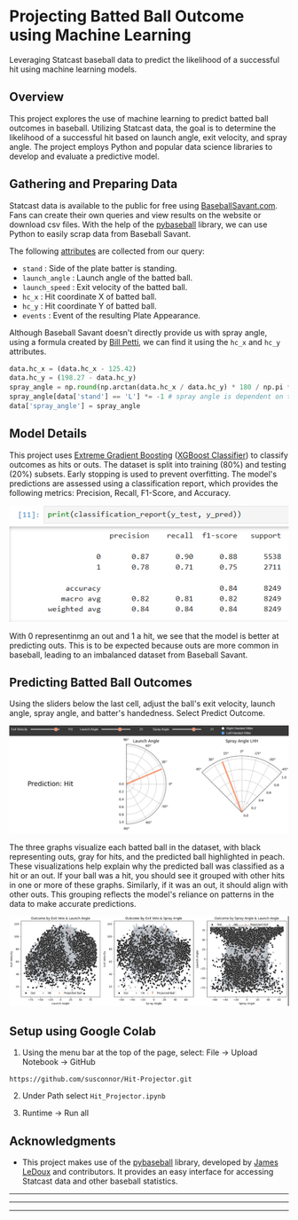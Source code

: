 # Projecting Batted Ball Outcome using Machine Learning 
Leveraging Statcast baseball data to predict the likelihood of a successful hit using machine learning models. 

## Overview
This project explores the use of machine learning to predict batted ball outcomes in baseball. Utilizing Statcast data, the goal 
is to determine the likelihood of a successful hit based on launch angle, exit velocity, and spray angle. 
The project employs Python and popular data science libraries to develop and evaluate a predictive model.


## Gathering and Preparing Data
Statcast data is available to the public for free using [BaseballSavant.com](https://baseballsavant.mlb.com/statcast_search). Fans can create their own queries and view results on the website or download csv files. With the help of the [pybaseball](https://github.com/jldbc/pybaseball) library, we can use Python to easily scrap data from Baseball Savant. 

The following [attributes](https://baseballsavant.mlb.com/csv-docs) are collected from our query: 
 - ```stand``` : Side of the plate batter is standing. 
 - ```launch_angle``` : Launch angle of the batted ball.
 - ```launch_speed``` : Exit velocity of the batted ball. 
 - ```hc_x``` : Hit coordinate X of batted ball.
 - ```hc_y``` : Hit coordinate Y of batted ball.
 - ```events``` : Event of the resulting Plate Appearance. 

Although Baseball Savant doesn't directly provide us with spray angle, using a formula created by [Bill Petti](https://tht.fangraphs.com/research-notebook-new-format-for-statcast-data-export-at-baseball-savant/), we can find it using the ```hc_x``` and ```hc_y``` attributes.  

```python
data.hc_x = (data.hc_x - 125.42)
data.hc_y = (198.27 - data.hc_y)
spray_angle = np.round(np.arctan(data.hc_x / data.hc_y) * 180 / np.pi * 0.75)
spray_angle[data['stand'] == 'L'] *= -1 # spray angle is dependent on the hitter's handedness
data['spray_angle'] = spray_angle
```



## Model Details
This project uses [Extreme Gradient Boosting](https://xgboost.readthedocs.io/en/stable/) ([XGBoost Classifier](https://xgboost.readthedocs.io/en/latest/python/python_api.html#xgboost.XGBClassifier))
to classify outcomes as hits or outs. The dataset is split into training (80%) and testing (20%) subsets. Early stopping is used to prevent overfitting. The model's predictions are assessed using a classification report, which provides the following metrics: Precision, Recall, F1-Score, and Accuracy. 

![classification report](readme-images/classification_report.png)

With 0 representinmg an out and 1 a hit, we see that the model is better at predicting outs. This is to be expected because outs are more common in baseball, leading to an imbalanced dataset from Baseball Savant. 


## Predicting Batted Ball Outcomes
Using the sliders below the last cell, adjust the ball's exit velocity, launch angle, spray angle, and batter's handedness. Select Predict Outcome. 

![prediction](readme-images/prediction.png)

The three graphs visualize each batted ball in the dataset, with black representing outs, gray for hits, and the predicted ball highlighted in peach. These visualizations help explain why the predicted ball was classified as a hit or an out. If your ball was a hit, you should see it grouped with other hits in one or more of these graphs. Similarly, if it was an out, it should align with other outs. This grouping reflects the model's reliance on patterns in the data to make accurate predictions.

![graphs](readme-images/graphs.png)

## Setup using Google Colab
1. Using the menu bar at the top of the page, select: File -> Upload Notebook -> GitHub
 ``` 
 https://github.com/susconnor/Hit-Projector.git
 ```

2. Under Path select ```Hit_Projector.ipynb ```

3. Runtime -> Run all

## Acknowledgments
- This project makes use of the [pybaseball](https://github.com/jldbc/pybaseball) library, developed by [James LeDoux](https://github.com/jldbc) and contributors. It provides an easy interface for accessing Statcast data and other baseball statistics.   

---
---
---
